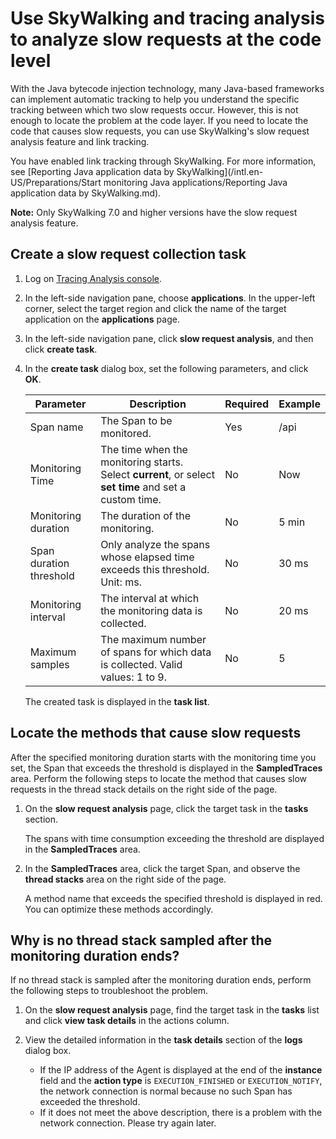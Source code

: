 # Use SkyWalking and tracing analysis to analyze slow requests at the code level

With the Java bytecode injection technology, many Java-based frameworks can implement automatic tracking to help you understand the specific tracking between which two slow requests occur. However, this is not enough to locate the problem at the code layer. If you need to locate the code that causes slow requests, you can use SkyWalking's slow request analysis feature and link tracking.

You have enabled link tracking through SkyWalking. For more information, see [Reporting Java application data by SkyWalking](/intl.en-US/Preparations/Start monitoring Java applications/Reporting Java application data by SkyWalking.md).

**Note:** Only SkyWalking 7.0 and higher versions have the slow request analysis feature.

## Create a slow request collection task

1.  Log on [Tracing Analysis console](https://tracing-sg.console.aliyun.com/).

2.  In the left-side navigation pane, choose **applications**. In the upper-left corner, select the target region and click the name of the target application on the **applications** page.

3.  In the left-side navigation pane, click **slow request analysis**, and then click **create task**.

4.  In the **create task** dialog box, set the following parameters, and click **OK**.

    |Parameter|Description|Required|Example|
    |---------|-----------|--------|-------|
    |Span name|The Span to be monitored.|Yes|/api|
    |Monitoring Time|The time when the monitoring starts. Select **current**, or select **set time** and set a custom time.|No|Now|
    |Monitoring duration|The duration of the monitoring.|No|5 min|
    |Span duration threshold|Only analyze the spans whose elapsed time exceeds this threshold. Unit: ms.|No|30 ms|
    |Monitoring interval|The interval at which the monitoring data is collected.|No|20 ms|
    |Maximum samples|The maximum number of spans for which data is collected. Valid values: 1 to 9.|No|5|

    The created task is displayed in the **task list**.


## Locate the methods that cause slow requests

After the specified monitoring duration starts with the monitoring time you set, the Span that exceeds the threshold is displayed in the **SampledTraces** area. Perform the following steps to locate the method that causes slow requests in the thread stack details on the right side of the page.

1.  On the **slow request analysis** page, click the target task in the **tasks** section.

    The spans with time consumption exceeding the threshold are displayed in the **SampledTraces** area.

2.  In the **SampledTraces** area, click the target Span, and observe the **thread stacks** area on the right side of the page.

    A method name that exceeds the specified threshold is displayed in red. You can optimize these methods accordingly.


## Why is no thread stack sampled after the monitoring duration ends?

If no thread stack is sampled after the monitoring duration ends, perform the following steps to troubleshoot the problem.

1.  On the **slow request analysis** page, find the target task in the **tasks** list and click **view task details** in the actions column.

2.  View the detailed information in the **task details** section of the **logs** dialog box.

    -   If the IP address of the Agent is displayed at the end of the **instance** field and the **action type** is `EXECUTION_FINISHED` or `EXECUTION_NOTIFY`, the network connection is normal because no such Span has exceeded the threshold.
    -   If it does not meet the above description, there is a problem with the network connection. Please try again later.

